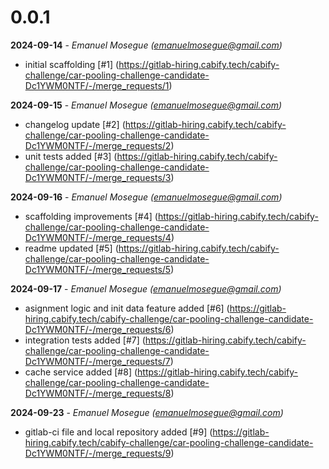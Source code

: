 # 0.0.1

**2024-09-14** - _Emanuel Mosegue (emanuelmosegue@gmail.com)_

- initial scaffolding [#1] (https://gitlab-hiring.cabify.tech/cabify-challenge/car-pooling-challenge-candidate-Dc1YWM0NTF/-/merge_requests/1)

**2024-09-15** - _Emanuel Mosegue (emanuelmosegue@gmail.com)_

- changelog update [#2] (https://gitlab-hiring.cabify.tech/cabify-challenge/car-pooling-challenge-candidate-Dc1YWM0NTF/-/merge_requests/2)
- unit tests added [#3] (https://gitlab-hiring.cabify.tech/cabify-challenge/car-pooling-challenge-candidate-Dc1YWM0NTF/-/merge_requests/3)

**2024-09-16** - _Emanuel Mosegue (emanuelmosegue@gmail.com)_

- scaffolding improvements [#4] (https://gitlab-hiring.cabify.tech/cabify-challenge/car-pooling-challenge-candidate-Dc1YWM0NTF/-/merge_requests/4)
- readme updated [#5] (https://gitlab-hiring.cabify.tech/cabify-challenge/car-pooling-challenge-candidate-Dc1YWM0NTF/-/merge_requests/5)

**2024-09-17** - _Emanuel Mosegue (emanuelmosegue@gmail.com)_

- asignment logic and init data feature added [#6] (https://gitlab-hiring.cabify.tech/cabify-challenge/car-pooling-challenge-candidate-Dc1YWM0NTF/-/merge_requests/6)
- integration tests added [#7] (https://gitlab-hiring.cabify.tech/cabify-challenge/car-pooling-challenge-candidate-Dc1YWM0NTF/-/merge_requests/7)
- cache service added [#8] (https://gitlab-hiring.cabify.tech/cabify-challenge/car-pooling-challenge-candidate-Dc1YWM0NTF/-/merge_requests/8)

**2024-09-23** - _Emanuel Mosegue (emanuelmosegue@gmail.com)_

- gitlab-ci file and local repository added [#9] (https://gitlab-hiring.cabify.tech/cabify-challenge/car-pooling-challenge-candidate-Dc1YWM0NTF/-/merge_requests/9)
